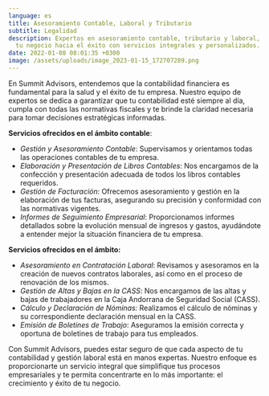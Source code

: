 ```yaml
---
language: es
title: Asesoramiento Contable, Laboral y Tributario
subtitle: Legalidad
description: Expertos en asesoramiento contable, tributario y laboral, guiando
  tu negocio hacia el éxito con servicios integrales y personalizados.
date: 2022-01-08 08:01:35 +0300
image: /assets/uploads/image_2023-01-15_172707289.png
---
```

En Summit Advisors, entendemos que la contabilidad financiera es fundamental para la salud y el éxito de tu empresa. Nuestro equipo de expertos se dedica a garantizar que tu contabilidad esté siempre al día, cumpla con todas las normativas fiscales y te brinde la claridad necesaria para tomar decisiones estratégicas informadas.

**Servicios ofrecidos en el ámbito contable**:

* *Gestión y Asesoramiento Contable*: Supervisamos y orientamos todas las operaciones contables de tu empresa.
* *Elaboración y Presentación de Libros Contables*: Nos encargamos de la confección y presentación adecuada de todos los libros contables requeridos.
* *Gestión de Facturación*: Ofrecemos asesoramiento y gestión en la elaboración de tus facturas, asegurando su precisión y conformidad con las normativas vigentes.
* *Informes de Seguimiento Empresarial*: Proporcionamos informes detallados sobre la evolución mensual de ingresos y gastos, ayudándote a entender mejor la situación financiera de tu empresa.

**Servicios ofrecidos en el ámbito:**

* *Asesoramiento en Contratación Laboral*: Revisamos y asesoramos en la creación de nuevos contratos laborales, así como en el proceso de renovación de los mismos.
* *Gestión de Altas y Bajas en la CASS*: Nos encargamos de las altas y bajas de trabajadores en la Caja Andorrana de Seguridad Social (CASS).
* *Cálculo y Declaración de Nóminas:* Realizamos el cálculo de nóminas y su correspondiente declaración mensual en la CASS.
* *Emisión de Boletines de Trabajo*: Aseguramos la emisión correcta y oportuna de boletines de trabajo para tus empleados.

Con Summit Advisors, puedes estar seguro de que cada aspecto de tu contabilidad y gestión laboral está en manos expertas. Nuestro enfoque es proporcionarte un servicio integral que simplifique tus procesos empresariales y te permita concentrarte en lo más importante: el crecimiento y éxito de tu negocio.
